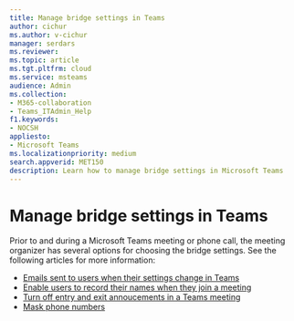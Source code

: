 ```yaml
---
title: Manage bridge settings in Teams
author: cichur
ms.author: v-cichur
manager: serdars
ms.reviewer: 
ms.topic: article
ms.tgt.pltfrm: cloud
ms.service: msteams
audience: Admin
ms.collection: 
- M365-collaboration
- Teams_ITAdmin_Help
f1.keywords:
- NOCSH
appliesto: 
- Microsoft Teams
ms.localizationpriority: medium
search.appverid: MET150
description: Learn how to manage bridge settings in Microsoft Teams
---
```


# Manage bridge settings in Teams

Prior to and during a Microsoft Teams meeting or phone call, the meeting organizer has several options for choosing the bridge settings. See the following articles for more information:

- [Emails sent to users when their settings change in Teams](emails-sent-to-users-when-their-settings-change-in-teams.md)
- [Enable users to record their names when they join a meeting](enable-users-to-record-their-name-when-they-join-a-meeting-in-teams.md)
- [Turn off entry and exit annoucements in a Teams meeting](turn-on-or-off-entry-and-exit-announcements-for-meetings-in-teams.md)
- [Mask phone numbers](ptsn-mask-phone-numbers.md)

